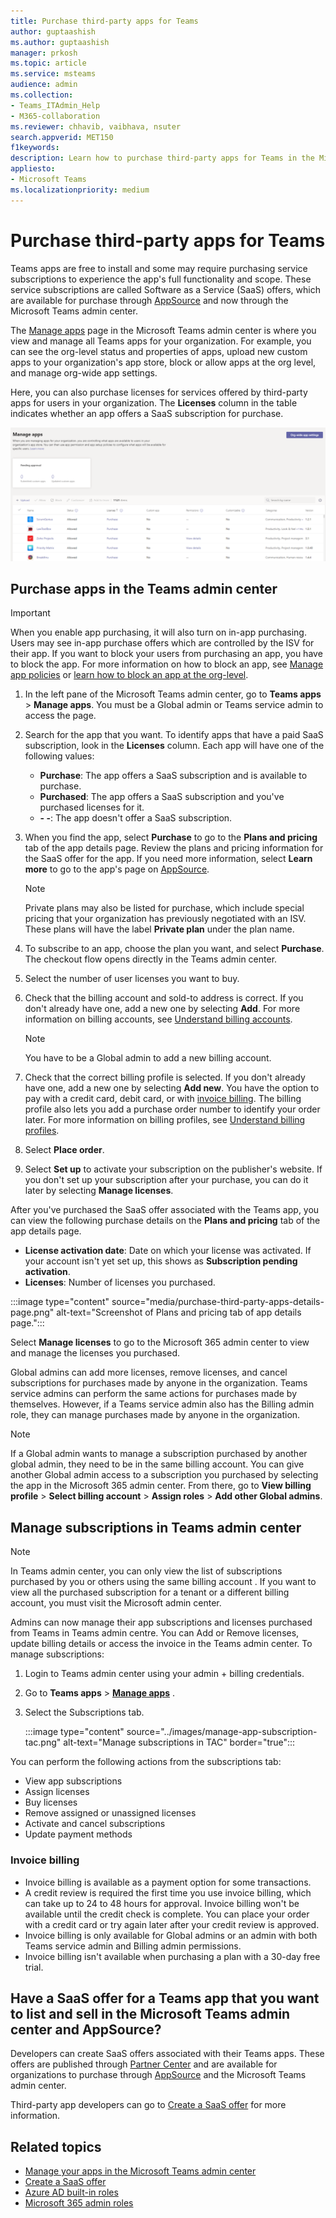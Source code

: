 ```yaml
---
title: Purchase third-party apps for Teams
author: guptaashish
ms.author: guptaashish
manager: prkosh
ms.topic: article
ms.service: msteams
audience: admin
ms.collection: 
- Teams_ITAdmin_Help
- M365-collaboration
ms.reviewer: chhavib, vaibhava, nsuter
search.appverid: MET150
f1keywords: 
description: Learn how to purchase third-party apps for Teams in the Microsoft Teams admin center.
appliesto: 
- Microsoft Teams
ms.localizationpriority: medium
---
```

# Purchase third-party apps for Teams

Teams apps are free to install and some may require purchasing service subscriptions to experience the app's full functionality and scope. These service subscriptions are called Software as a Service (SaaS) offers, which are available for purchase through [AppSource](https://appsource.microsoft.com/) and now through the Microsoft Teams admin center.

The [Manage apps](manage-apps.md) page in the Microsoft Teams admin center is where you view and manage all Teams apps for your organization. For example, you can see the org-level status and properties of apps, upload new custom apps to your organization's app store, block or allow apps at the org level, and manage org-wide app settings.

Here, you can also purchase licenses for services offered by third-party apps for users in your organization. The **Licenses** column in the table indicates whether an app offers a SaaS subscription for purchase.

![Screenshot of purchase licenses manage apps page.](media/manage-apps-new-page.png)

## Purchase apps in the Teams admin center

> [!IMPORTANT]
> When you enable app purchasing, it will also turn on in-app purchasing. Users may see in-app purchase offers which are controlled by the ISV for their app. If you want to block your users from purchasing an app, you have to block the app. For more information on how to block an app, see [Manage app policies](app-policies.md) or [learn how to block an app at the org-level](manage-apps.md#allow-and-block-apps).

1. In the left pane of the Microsoft Teams admin center, go to **Teams apps** > **Manage apps**. You must be a Global admin or Teams service admin to access the page.
1. Search for the app that you want. To identify apps that have a paid SaaS subscription, look in the **Licenses** column. Each app will have one of the following values:
    - **Purchase**: The app offers a SaaS subscription and is available to purchase.  
    - **Purchased**: The app offers a SaaS subscription and you've purchased licenses for it.
    - **- -**: The app doesn't offer a SaaS subscription.
1. When you find the app, select **Purchase** to go to the **Plans and pricing** tab of the app details page. Review the plans and pricing information for the SaaS offer for the app. If you need more information, select **Learn more** to go to the app's page on [AppSource](https://appsource.microsoft.com/).

   > [!NOTE]
   > Private plans may also be listed for purchase, which include special pricing that your organization has previously negotiated with an ISV. These plans will have the label **Private plan** under the plan name.

1. To subscribe to an app, choose the plan you want, and select **Purchase**. The checkout flow opens directly in the Teams admin center.

1. Select the number of user licenses you want to buy.
1. Check that the billing account and sold-to address is correct. If you don't already have one, add a new one by selecting **Add**. For more information on billing accounts, see [Understand billing accounts](/microsoft-365/commerce/manage-billing-accounts).

   > [!NOTE]
   > You have to be a Global admin to add a new billing account.

1. Check that the correct billing profile is selected. If you don't already have one, add a new one by selecting **Add new**. You have the option to pay with a credit card, debit card, or with [invoice billing](#invoice-billing). The billing profile also lets you add a purchase order number to identify your order later. For more information on billing profiles, see [Understand billing profiles](/microsoft-365/commerce/billing-and-payments/manage-billing-profiles).
1. Select **Place order**.
1. Select **Set up** to activate your subscription on the publisher's website. If you don't set up your subscription after your purchase, you can do it later by selecting **Manage licenses**.

After you've purchased the SaaS offer associated with the Teams app, you can view the following purchase details on the **Plans and pricing** tab of the app details page.

- **License activation date**: Date on which your license was activated. If your account isn't yet set up, this shows as **Subscription pending activation**.
- **Licenses**: Number of licenses you purchased.

:::image type="content" source="media/purchase-third-party-apps-details-page.png" alt-text="Screenshot of Plans and pricing tab of app details page.":::

Select **Manage licenses** to go to the Microsoft 365 admin center to view and manage the licenses you purchased.

Global admins can add more licenses, remove licenses, and cancel subscriptions for purchases made by anyone in the organization. Teams service admins can perform the same actions for purchases made by themselves. However, if a Teams service admin also has the Billing admin role, they can manage purchases made by anyone in the organization.

> [!NOTE]
> If a Global admin wants to manage a subscription purchased by another global admin, they need to be in the same billing account. You can give another Global admin access to a subscription you purchased by selecting the app in the Microsoft 365 admin center. From there, go to **View billing profile** > **Select billing account** > **Assign roles** > **Add other Global admins**.

## Manage subscriptions in Teams admin center

> [!NOTE]
> In Teams admin center, you can only view the list of subscriptions purchased by you or others using the same billing account . If you want to view all the purchased  subscription for a tenant or a different billing account, you must visit the Microsoft admin center.

Admins can now manage their app subscriptions and licenses purchased from Teams​ in Teams admin centre. You can Add or Remove licenses, update billing details or access the invoice in the Teams admin center. To manage subscriptions:

1. Login to Teams admin center using your admin + billing credentials.
1. Go to **Teams apps** > [**Manage apps**](https://admin.teams.microsoft.com/policies/manage-apps) .
1. Select the Subscriptions tab.

   :::image type="content" source="../images/manage-app-subscription-tac.png" alt-text="Manage subscriptions in TAC" border="true":::

You can perform the following actions from the subscriptions tab:

- View app subscriptions
- Assign licenses
- Buy licenses
- Remove assigned or unassigned licenses
- Activate and cancel subscriptions
- Update payment methods

### Invoice billing

- Invoice billing is available as a payment option for some transactions.
- A credit review is required the first time you use invoice billing, which can take up to 24 to 48 hours for approval. Invoice billing won't be available until the credit check is complete. You can place your order with a credit card or try again later after your credit review is approved.
- Invoice billing is only available for Global admins or an admin with both Teams service admin and Billing admin permissions.
- Invoice billing isn't available when purchasing a plan with a 30-day free trial.

## Have a SaaS offer for a Teams app that you want to list and sell in the Microsoft Teams admin center and AppSource?

Developers can create SaaS offers associated with their Teams apps. These offers are published through [Partner Center](https://partner.microsoft.com) and are available for organizations to purchase through [AppSource](https://appsource.microsoft.com/) and the Microsoft Teams admin center.

Third-party app developers can go to [Create a SaaS offer](/azure/marketplace/partner-center-portal/create-new-saas-offer) for more information.

## Related topics

- [Manage your apps in the Microsoft Teams admin center](manage-apps.md)
- [Create a SaaS offer](/azure/marketplace/partner-center-portal/create-new-saas-offer)
- [Azure AD built-in roles](/azure/active-directory/roles/permissions-reference)
- [Microsoft 365 admin roles](/microsoft-365/admin/add-users/about-admin-roles)
